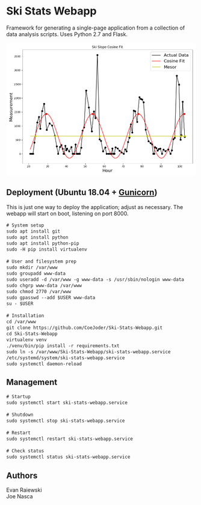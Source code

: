 # Ski Stats Webapp
Framework for generating a single-page application from a collection of data analysis scripts.  Uses Python 2.7 and Flask.

![Sample image](/sample_output.png "Sample output")

## Deployment (Ubuntu 18.04 + [Gunicorn](https://gunicorn.org/))
This is just one way to deploy the application; adjust as necessary.  The webapp will start on boot, listening on port 8000.
```shell
# System setup
sudo apt install git
sudo apt install python
sudo apt install python-pip
sudo -H pip install virtualenv

# User and filesystem prep
sudo mkdir /var/www
sudo groupadd www-data
sudo useradd -d /var/www -g www-data -s /usr/sbin/nologin www-data
sudo chgrp www-data /var/www
sudo chmod 2770 /var/www
sudo gpasswd --add $USER www-data
su - $USER

# Installation
cd /var/www
git clone https://github.com/CoeJoder/Ski-Stats-Webapp.git
cd Ski-Stats-Webapp
virtualenv venv
./venv/bin/pip install -r requirements.txt
sudo ln -s /var/www/Ski-Stats-Webapp/ski-stats-webapp.service /etc/systemd/system/ski-stats-webapp.service
sudo systemctl daemon-reload
```
## Management 
```shell
# Startup
sudo systemctl start ski-stats-webapp.service

# Shutdown
sudo systemctl stop ski-stats-webapp.service

# Restart
sudo systemctl restart ski-stats-webapp.service

# Check status
sudo systemctl status ski-stats-webapp.service
```

## Authors
Evan Raiewski  
Joe Nasca
